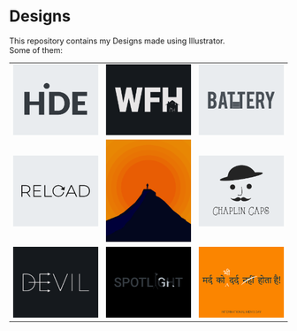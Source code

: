 # Designs
This repository contains my Designs made using Illustrator.<br>
Some of them:<br>
<table>
<tr><td><img src="./2020-11/png/23.11.2020.png"></td><td><img src="./2021-01/png/05.01.2021.png"></td><td><img src="./2020-11/png/28.11.2020.png"></td></tr>
<tr><td><img src="./2020-11/png/25.11.2020.png"></td><td><img src="./2020-11/png/15.11.2020.png"></td><td><img src="./2020-11/png/18.11.2020.png"></td></tr>
<tr><td><img src="./2020-12/png/10.12.2020.png"></td><td><img src="./2020-11/png/21.11.2020.png"></td><td><img src="./2020-11/png/19.11.2020.png"></td></tr>
</table>
